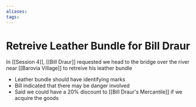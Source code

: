 ```yaml
---
aliases: 
tags: 
---
```


# Retreive Leather Bundle for Bill Draur

In [[Session 4]], [[Bill Draur]] requested we head to the bridge over the river near [[Barovia Village]] to retreive his leather bundle

- Leather bundle should have identifying marks
- Bill indicated that there may be danger involved
- Said we could have a 20% discount to [[Bill Draur's Mercantile]] if we acquire the goods

